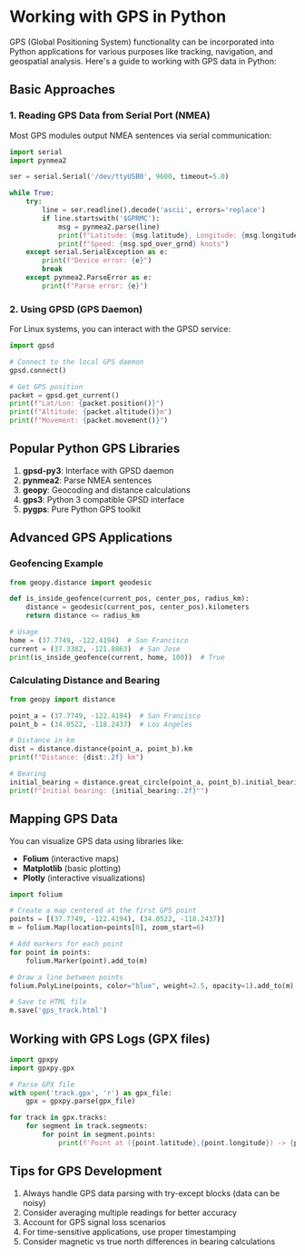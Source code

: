 # Working with GPS in Python

GPS (Global Positioning System) functionality can be incorporated into Python applications for various purposes like tracking, navigation, and geospatial analysis. Here's a guide to working with GPS data in Python:

## Basic Approaches

### 1. Reading GPS Data from Serial Port (NMEA)

Most GPS modules output NMEA sentences via serial communication:

```python
import serial
import pynmea2

ser = serial.Serial('/dev/ttyUSB0', 9600, timeout=5.0)

while True:
    try:
        line = ser.readline().decode('ascii', errors='replace')
        if line.startswith('$GPRMC'):
            msg = pynmea2.parse(line)
            print(f"Latitude: {msg.latitude}, Longitude: {msg.longitude}")
            print(f"Speed: {msg.spd_over_grnd} knots")
    except serial.SerialException as e:
        print(f"Device error: {e}")
        break
    except pynmea2.ParseError as e:
        print(f"Parse error: {e}")
```

### 2. Using GPSD (GPS Daemon)

For Linux systems, you can interact with the GPSD service:

```python
import gpsd

# Connect to the local GPS daemon
gpsd.connect()

# Get GPS position
packet = gpsd.get_current()
print(f"Lat/Lon: {packet.position()}")
print(f"Altitude: {packet.altitude()}m")
print(f"Movement: {packet.movement()}")
```

## Popular Python GPS Libraries

1. **gpsd-py3**: Interface with GPSD daemon
2. **pynmea2**: Parse NMEA sentences
3. **geopy**: Geocoding and distance calculations
4. **gps3**: Python 3 compatible GPSD interface
5. **pygps**: Pure Python GPS toolkit

## Advanced GPS Applications

### Geofencing Example

```python
from geopy.distance import geodesic

def is_inside_geofence(current_pos, center_pos, radius_km):
    distance = geodesic(current_pos, center_pos).kilometers
    return distance <= radius_km

# Usage
home = (37.7749, -122.4194)  # San Francisco
current = (37.3382, -121.8863)  # San Jose
print(is_inside_geofence(current, home, 100))  # True
```

### Calculating Distance and Bearing

```python
from geopy import distance

point_a = (37.7749, -122.4194)  # San Francisco
point_b = (34.0522, -118.2437)  # Los Angeles

# Distance in km
dist = distance.distance(point_a, point_b).km
print(f"Distance: {dist:.2f} km")

# Bearing
initial_bearing = distance.great_circle(point_a, point_b).initial_bearing
print(f"Initial bearing: {initial_bearing:.2f}°")
```

## Mapping GPS Data

You can visualize GPS data using libraries like:

- **Folium** (interactive maps)
- **Matplotlib** (basic plotting)
- **Plotly** (interactive visualizations)

```python
import folium

# Create a map centered at the first GPS point
points = [(37.7749, -122.4194), (34.0522, -118.2437)]
m = folium.Map(location=points[0], zoom_start=6)

# Add markers for each point
for point in points:
    folium.Marker(point).add_to(m)

# Draw a line between points
folium.PolyLine(points, color="blue", weight=2.5, opacity=1).add_to(m)

# Save to HTML file
m.save('gps_track.html')
```

## Working with GPS Logs (GPX files)

```python
import gpxpy
import gpxpy.gpx

# Parse GPX file
with open('track.gpx', 'r') as gpx_file:
    gpx = gpxpy.parse(gpx_file)

for track in gpx.tracks:
    for segment in track.segments:
        for point in segment.points:
            print(f'Point at ({point.latitude},{point.longitude}) -> {point.elevation}')
```

## Tips for GPS Development

1. Always handle GPS data parsing with try-except blocks (data can be noisy)
2. Consider averaging multiple readings for better accuracy
3. Account for GPS signal loss scenarios
4. For time-sensitive applications, use proper timestamping
5. Consider magnetic vs true north differences in bearing calculations


